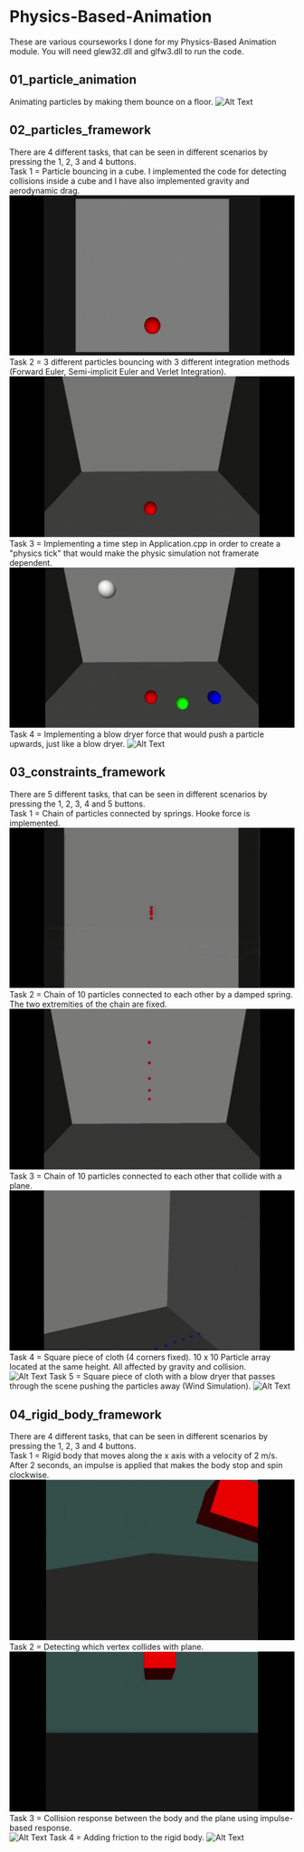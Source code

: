 # Physics-Based-Animation
These are various courseworks I done for my Physics-Based Animation module. You will need glew32.dll and glfw3.dll to run the code.

## 01_particle_animation
Animating particles by making them bounce on a floor.
![Alt Text](https://github.com/Kos-hub/Physics-Based-Animation/blob/master/videos/practical_1.gif)

## 02_particles_framework
There are 4 different tasks, that can be seen in different scenarios by pressing the 1, 2, 3 and 4 buttons. <br />
Task 1 = Particle bouncing in a cube. I implemented the code for detecting collisions inside a cube and I have also implemented gravity and aerodynamic drag. <br />
![Alt Text](https://github.com/Kos-hub/Physics-Based-Animation/blob/master/videos/practical_2_1.gif)
Task 2 = 3 different particles bouncing with 3 different integration methods (Forward Euler, Semi-implicit Euler and Verlet Integration). <br />
![Alt Text](https://github.com/Kos-hub/Physics-Based-Animation/blob/master/videos/practical_2_2.gif)
Task 3 = Implementing a time step in Application.cpp in order to create a "physics tick" that would make the physic simulation not framerate dependent. <br />
![Alt Text](https://github.com/Kos-hub/Physics-Based-Animation/blob/master/videos/practical_2_3.gif)
Task 4 = Implementing a blow dryer force that would push a particle upwards, just like a blow dryer.
![Alt Text](https://github.com/Kos-hub/Physics-Based-Animation/blob/master/videos/practical_2_4.gif)

## 03_constraints_framework
There are 5 different tasks, that can be seen in different scenarios by pressing the 1, 2, 3, 4 and 5 buttons. <br />
Task 1 = Chain of particles connected by springs. Hooke force is implemented. <br />
![Alt Text](https://github.com/Kos-hub/Physics-Based-Animation/blob/master/videos/practical_3_1.gif)
Task 2 = Chain of 10 particles connected to each other by a damped spring. The two extremities of the chain are fixed. <br />
![Alt Text](https://github.com/Kos-hub/Physics-Based-Animation/blob/master/videos/practical_3_2.gif)
Task 3 = Chain of 10 particles connected to each other that collide with a plane. <br />
![Alt Text](https://github.com/Kos-hub/Physics-Based-Animation/blob/master/videos/practical_3_3.gif)
Task 4 = Square piece of cloth (4 corners fixed). 10 x 10 Particle array located at the same height. All affected by gravity and collision. <br />
![Alt Text](https://github.com/Kos-hub/Physics-Based-Animation/blob/master/videos/practical_3_4.gif)
Task 5 = Square piece of cloth with a blow dryer that passes through the scene pushing the particles away (Wind Simulation).
![Alt Text](https://github.com/Kos-hub/Physics-Based-Animation/blob/master/videos/practical_3_5.gif)

## 04_rigid_body_framework
There are 4 different tasks, that can be seen in different scenarios by pressing the 1, 2, 3 and 4 buttons. <br />
Task 1 = Rigid body that moves along the x axis with a velocity of 2 m/s. After 2 seconds, an impulse is applied that makes the body stop and spin clockwise. <br />
![Alt Text](https://github.com/Kos-hub/Physics-Based-Animation/blob/master/videos/practical_4_1.gif)
Task 2 = Detecting which vertex collides with plane. <br />
![Alt Text](https://github.com/Kos-hub/Physics-Based-Animation/blob/master/videos/practical_4_2.gif)
Task 3 = Collision response between the body and the plane using impulse-based response. <br />
![Alt Text](https://github.com/Kos-hub/Physics-Based-Animation/blob/master/videos/practical_4_3.gif)
Task 4 = Adding friction to the rigid body.
![Alt Text](https://github.com/Kos-hub/Physics-Based-Animation/blob/master/videos/practical_4_4.gif)

